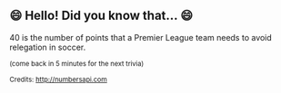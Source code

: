 ## :smile: Hello! Did you know that... :smile:
40 is the number of points that a Premier League team needs to avoid relegation in soccer.

<sup>(come back in 5 minutes for the next trivia)</sup>


<sup>Credits: http://numbersapi.com</sup>
